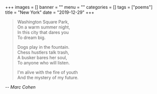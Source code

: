 +++
images = []
banner = ""
menu = ""
categories = []
tags = ["poems"]
title = "New York"
date = "2019-12-29"
+++

> Washington Square Park,  
> On a warm summer night,  
> In this city that dares you  
> To dream big.  
>
> Dogs play in the fountain.  
> Chess hustlers talk trash,  
> A busker bares her soul,  
> To anyone who will listen.  
> 
> I'm alive with the fire of youth  
> And the mystery of my future.  

-- <cite>Marc Cohen</cite>
